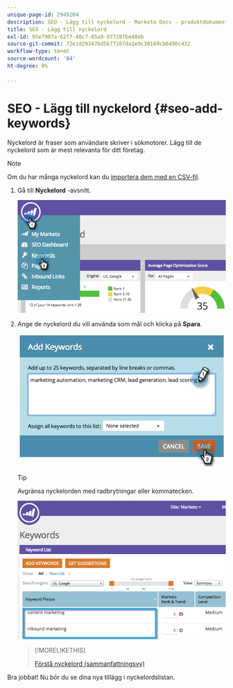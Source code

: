 ```yaml
---
unique-page-id: 2949204
description: SEO - Lägg till nyckelord - Marketo Docs - produktdokumentation
title: SEO - Lägg till nyckelord
exl-id: 95e7907a-62f7-40c7-85a9-97728fbe40eb
source-git-commit: 72e1d29347bd5b77107da1e9c30169cb6490c432
workflow-type: tm+mt
source-wordcount: '84'
ht-degree: 0%

---
```


# SEO - Lägg till nyckelord {#seo-add-keywords}

Nyckelord är fraser som användare skriver i sökmotorer. Lägg till de nyckelord som är mest relevanta för ditt företag.

>[!NOTE]
>
>Om du har många nyckelord kan du [importera dem med en CSV-fil](/help/marketo/product-docs/additional-apps/seo/keywords/seo-importing-keywords-with-a-csv.md).

1. Gå till **Nyckelord** -avsnitt.

   ![](assets/image2014-9-18-11-3a28-3a39.png)

1. Ange de nyckelord du vill använda som mål och klicka på **Spara**.

   ![](assets/image2014-9-18-11-3a28-3a51.png)

   >[!TIP]
   >
   >Avgränsa nyckelorden med radbrytningar eller kommatecken.

   ![](assets/image2014-9-18-11-3a29-3a12.png)

   >[!MORELIKETHIS]
   >
   >[Förstå nyckelord (sammanfattningsvy)](/help/marketo/product-docs/additional-apps/seo/keywords/seo-understanding-keywords.md)

Bra jobbat! Nu bör du se dina nya tillägg i nyckelordslistan.

